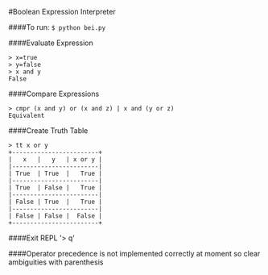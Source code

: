 #Boolean Expression Interpreter

####To run:
`$ python bei.py`

####Evaluate Expression
```
> x=true
> y=false
> x and y
False
```

####Compare Expressions
```
> cmpr (x and y) or (x and z) | x and (y or z)
Equivalent
```

####Create Truth Table
```
> tt x or y
+------------------------+
|   x   |   y   | x or y |
|------------------------|
| True  | True  |   True |
|------------------------|
| True  | False |   True |
|------------------------|
| False | True  |   True |
|------------------------|
| False | False |  False |
+------------------------+
```

####Exit REPL
'> q'

####Operator precedence is not implemented correctly at moment so clear ambiguities with parenthesis
